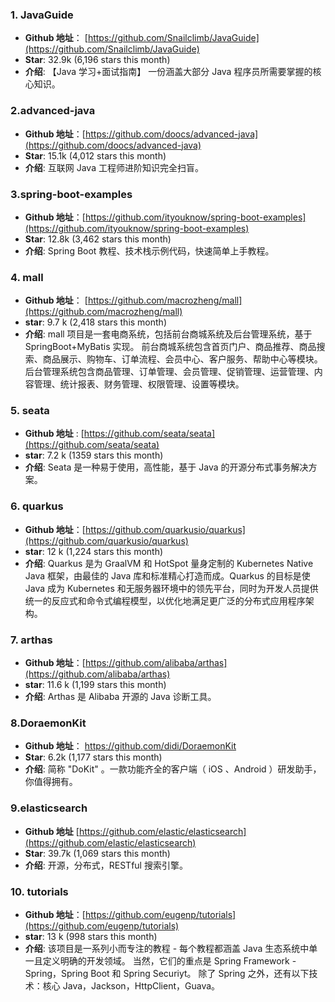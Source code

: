 ### 1. JavaGuide

- **Github 地址**： [https://github.com/Snailclimb/JavaGuide](https://github.com/Snailclimb/JavaGuide)
- **Star**: 32.9k (6,196 stars this month)
- **介绍**: 【Java 学习+面试指南】 一份涵盖大部分 Java 程序员所需要掌握的核心知识。

### 2.advanced-java

- **Github 地址**：[https://github.com/doocs/advanced-java](https://github.com/doocs/advanced-java)
- **Star**: 15.1k (4,012 stars this month)
- **介绍**: 互联网 Java 工程师进阶知识完全扫盲。

### 3.spring-boot-examples

- **Github 地址**：[https://github.com/ityouknow/spring-boot-examples](https://github.com/ityouknow/spring-boot-examples)
- **Star**: 12.8k (3,462 stars this month)
- **介绍**: Spring Boot 教程、技术栈示例代码，快速简单上手教程。

### 4. mall

- **Github 地址**： [https://github.com/macrozheng/mall](https://github.com/macrozheng/mall)
- **star**: 9.7 k (2,418 stars this month)
- **介绍**: mall 项目是一套电商系统，包括前台商城系统及后台管理系统，基于 SpringBoot+MyBatis 实现。 前台商城系统包含首页门户、商品推荐、商品搜索、商品展示、购物车、订单流程、会员中心、客户服务、帮助中心等模块。 后台管理系统包含商品管理、订单管理、会员管理、促销管理、运营管理、内容管理、统计报表、财务管理、权限管理、设置等模块。

### 5. seata

- **Github 地址** : [https://github.com/seata/seata](https://github.com/seata/seata)
- **star**: 7.2 k (1359 stars this month)
- **介绍**: Seata 是一种易于使用，高性能，基于 Java 的开源分布式事务解决方案。

### 6. quarkus

- **Github 地址**：[https://github.com/quarkusio/quarkus](https://github.com/quarkusio/quarkus)
- **star**: 12 k (1,224 stars this month)
- **介绍**: Quarkus 是为 GraalVM 和 HotSpot 量身定制的 Kubernetes Native Java 框架，由最佳的 Java 库和标准精心打造而成。Quarkus 的目标是使 Java 成为 Kubernetes 和无服务器环境中的领先平台，同时为开发人员提供统一的反应式和命令式编程模型，以优化地满足更广泛的分布式应用程序架构。

### 7. arthas

- **Github 地址**：[https://github.com/alibaba/arthas](https://github.com/alibaba/arthas)
- **star**: 11.6 k (1,199 stars this month)
- **介绍**: Arthas 是 Alibaba 开源的 Java 诊断工具。

### 8.DoraemonKit

- **Github 地址**： <https://github.com/didi/DoraemonKit>
- **Star**: 6.2k (1,177 stars this month)
- **介绍**: 简称 "DoKit" 。一款功能齐全的客户端（ iOS 、Android ）研发助手，你值得拥有。

### 9.elasticsearch

- **Github 地址** [https://github.com/elastic/elasticsearch](https://github.com/elastic/elasticsearch)
- **Star**: 39.7k (1,069 stars this month)
- **介绍**: 开源，分布式，RESTful 搜索引擎。

### 10. tutorials

- **Github 地址**：[https://github.com/eugenp/tutorials](https://github.com/eugenp/tutorials)
- **star**: 13 k (998 stars this month)
- **介绍**: 该项目是一系列小而专注的教程 - 每个教程都涵盖 Java 生态系统中单一且定义明确的开发领域。 当然，它们的重点是 Spring Framework - Spring，Spring Boot 和 Spring Securiyt。 除了 Spring 之外，还有以下技术：核心 Java，Jackson，HttpClient，Guava。
